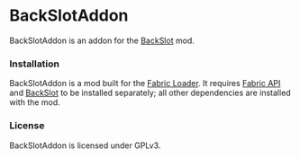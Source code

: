 # BackSlotAddon
BackSlotAddon is an addon for the [BackSlot](https://github.com/Globox1997/BackSlot) mod.

### Installation
BackSlotAddon is a mod built for the [Fabric Loader](https://fabricmc.net/). It requires [Fabric API](https://www.curseforge.com/minecraft/mc-mods/fabric-api) and [BackSlot](https://www.curseforge.com/minecraft/mc-mods/backslot) to be installed separately; all other dependencies are installed with the mod.

### License
BackSlotAddon is licensed under GPLv3.

